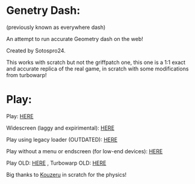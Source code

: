 # Genetry Dash:
(previously known as everywhere dash)

An attempt to run accurate Geometry dash on the web! 

Created by Sotospro24.

This works with scratch but not the griffpatch one, this one is a 1:1 exact and accurate replica of the real game, in scratch with some modifications from turbowarp!

# Play:

Play: [HERE](https://genetrydash.github.io)

Widescreen (laggy and expirimental): [HERE](https://genetrydash.github.io/wide/index.html)

Play using legacy loader (OUTDATED): [HERE](https://genetrydash.github.io/Legacy/index.html)

Play without a menu or endscreen (for low-end devices): [HERE](https://genetrydash.github.io/nomenu/index.html)

Play OLD: [HERE](https://genetrydash.github.io/OLD/index.html) , Turbowarp OLD: [HERE](https://genetrydash.github.io/OLD/index1.html)

Big thanks to [Kouzeru](https://scratch.mit.edu/users/Kouzeru/) in scratch for the physics!

